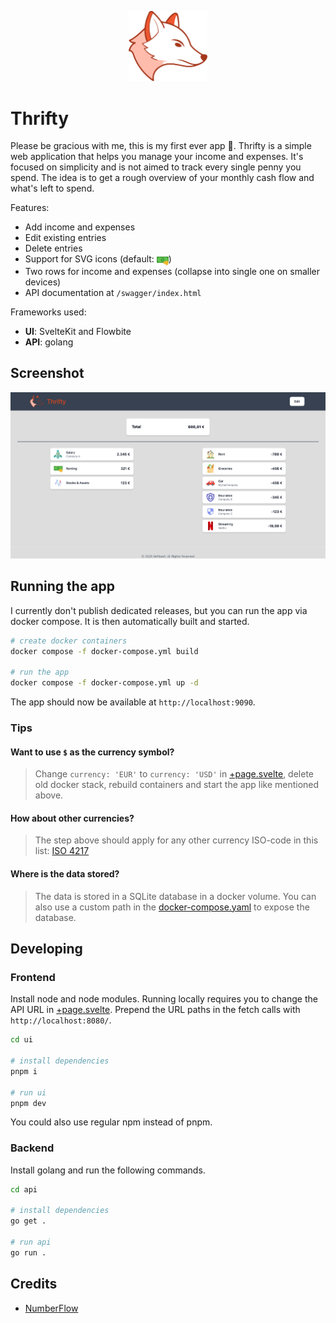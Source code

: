 <p align="center">
    <img src="ui/src/icons/fox.svg" width="25%">
</p>

# Thrifty

Please be gracious with me, this is my first ever app 🙈.  Thrifty is a simple web application that helps you manage your income and expenses.
It's focused on simplicity and is not aimed to track every single penny you spend.
The idea is to get a rough overview of your monthly cash flow and what's left to spend.

Features:
- Add income and expenses
- Edit existing entries
- Delete entries
- Support for SVG icons (default: <img width=19 align=center alt="dollar" src="doc/default-icon.svg"/>)
- Two rows for income and expenses (collapse into single one on smaller devices)
- API documentation at `/swagger/index.html`

Frameworks used:

- __UI__: SvelteKit and Flowbite
- __API__: golang

## Screenshot
![Screenshot](doc/screenshot.png)

## Running the app

I currently don't publish dedicated releases, but you can run the app via docker compose.
It is then automatically built and started.

```bash
# create docker containers
docker compose -f docker-compose.yml build

# run the app
docker compose -f docker-compose.yml up -d
```
The app should now be available at `http://localhost:9090`.

### Tips
#### Want to use `$` as the currency symbol?
>Change `currency: 'EUR'` to `currency: 'USD'` in [+page.svelte](ui/src/routes/+page.svelte), delete old docker stack, rebuild containers and start the app like mentioned above.
#### How about other currencies?
> The step above should apply for any other currency ISO-code in this list: [ISO 4217](https://de.wikipedia.org/wiki/ISO_4217)
#### Where is the data stored?
> The data is stored in a SQLite database in a docker volume. You can also use a custom path in the [docker-compose.yaml](docker-compose.yaml) to expose the database.

## Developing

### Frontend
Install node and node modules.
Running locally requires you to change the API URL in [+page.svelte](ui/src/routes/+page.svelte).
Prepend the URL paths in the fetch calls with `http://localhost:8080/`.
```bash
cd ui

# install dependencies
pnpm i

# run ui
pnpm dev
```
You could also use regular npm instead of pnpm.
### Backend
Install golang and run the following commands.
```bash
cd api

# install dependencies
go get .

# run api
go run .
```

## Credits
- [NumberFlow](https://number-flow.barvian.me/svelte)